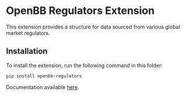 # OpenBB Regulators Extension

This extension provides a structure for data sourced from various global market regulators.

## Installation

To install the extension, run the following command in this folder:

```bash
pip install openbb-regulators
```

Documentation available [here](https://docs.openbb.co/platform/developer_guide/contributing).
